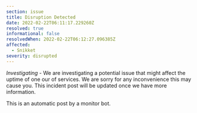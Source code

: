 ```yaml
---
section: issue
title: Disruption Detected
date: 2022-02-22T06:11:17.229260Z
resolved: true
informational: false
resolvedWhen: 2022-02-22T06:12:27.096385Z
affected:
  - Snikket
severity: disrupted
---
```

*Investigating* - We are investigating a potential issue that might affect the uptime of one our of services. We are sorry for any inconvenience this may cause you. This incident post will be updated once we have more information.

This is an automatic post by a monitor bot.
        